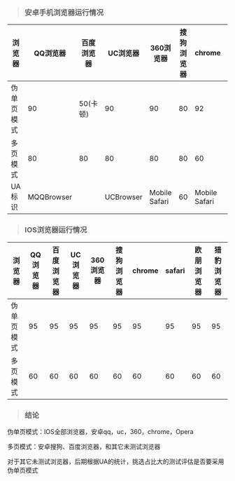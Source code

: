 > ### 安卓手机浏览器运行情况

 
 
浏览器 |QQ浏览器 | 百度浏览器 | UC浏览器 | 360浏览器 | 搜狗浏览器 | chrome | 魅族自带浏览器 | 欧朋浏览器
---|---|---|---|---|---|---|---|---|
伪单页模式 | 90 | 50(卡顿) | 90 | 90 |  80| 92 | 90 | 90
多页模式 | 80 | 80 | 80 | 80 | 80 | 60 |  80 | 60 |
UA标识 | MQQBrowser |  | UCBrowser | Mobile Safari | 60 | Mobile Safari | MZBrowser | Mobile Safari




> ### IOS浏览器运行情况

浏览器 | QQ浏览器 | 百度浏览器 | UC浏览器 | 360浏览器 | 搜狗浏览器 | chrome | safari | 欧朋浏览器 | 猎豹浏览器 | 
---|---|---|---|---|---|---|---|---|---|
伪单页模式 | 95 | 95 | 95 | 95 |  95| 95 | 95 | 95 | 95
多页模式 | 60 | 60 | 60 | 60 | 60 | 60 |  60 | 60 | 60

> ### 结论

伪单页模式：IOS全部浏览器，安卓qq，uc，360，chrome，Opera

多页模式：安卓搜狗、百度浏览器，和其它未测试浏览器

对于其它未测试浏览器，后期根据UA的统计，挑选占比大的测试评估是否要采用伪单页模式